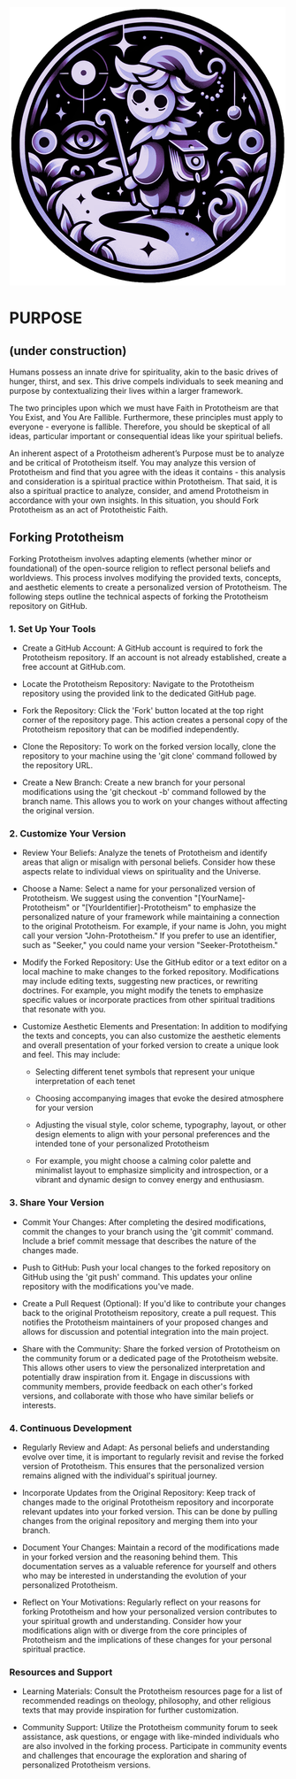![Purpose](./img/purpose.png)

# PURPOSE

## (under construction)

Humans possess an innate drive for spirituality, akin to the basic drives of hunger, thirst, and sex. This drive compels individuals to seek meaning and purpose by contextualizing their lives within a larger framework.

The two principles upon which we must have Faith in Prototheism are that You Exist, and You Are Fallible. Furthermore, these principles must apply to everyone - everyone is fallible. Therefore, you should be skeptical of all ideas, particular important or consequential ideas like your spiritual beliefs.

An inherent aspect of a Prototheism adherent’s Purpose must be to analyze and be critical of Prototheism itself. You may analyze this version of Prototheism and find that you agree with the ideas it contains - this analysis and consideration is a spiritual practice within Prototheism. That said, it is also a spiritual practice to analyze, consider, and amend Prototheism in accordance with your own insights. In this situation, you should Fork Prototheism as an act of Prototheistic Faith.


## Forking Prototheism

Forking Prototheism involves adapting elements (whether minor or foundational) of the open-source religion to reflect personal beliefs and worldviews. This process involves modifying the provided texts, concepts, and aesthetic elements to create a personalized version of Prototheism. The following steps outline the technical aspects of forking the Prototheism repository on GitHub.

### 1. Set Up Your Tools

- Create a GitHub Account: A GitHub account is required to fork the Prototheism repository. If an account is not already established, create a free account at GitHub.com.

- Locate the Prototheism Repository: Navigate to the Prototheism repository using the provided link to the dedicated GitHub page.

- Fork the Repository: Click the 'Fork' button located at the top right corner of the repository page. This action creates a personal copy of the Prototheism repository that can be modified independently.

- Clone the Repository: To work on the forked version locally, clone the repository to your machine using the 'git clone' command followed by the repository URL.

- Create a New Branch: Create a new branch for your personal modifications using the 'git checkout -b' command followed by the branch name. This allows you to work on your changes without affecting the original version.

### 2. Customize Your Version

- Review Your Beliefs: Analyze the tenets of Prototheism and identify areas that align or misalign with personal beliefs. Consider how these aspects relate to individual views on spirituality and the Universe.

- Choose a Name: Select a name for your personalized version of Prototheism. We suggest using the convention "\[YourName\]-Prototheism" or "\[YourIdentifier\]-Prototheism" to emphasize the personalized nature of your framework while maintaining a connection to the original Prototheism. For example, if your name is John, you might call your version "John-Prototheism." If you prefer to use an identifier, such as "Seeker," you could name your version "Seeker-Prototheism."

- Modify the Forked Repository: Use the GitHub editor or a text editor on a local machine to make changes to the forked repository. Modifications may include editing texts, suggesting new practices, or rewriting doctrines. For example, you might modify the tenets to emphasize specific values or incorporate practices from other spiritual traditions that resonate with you.

- Customize Aesthetic Elements and Presentation: In addition to modifying the texts and concepts, you can also customize the aesthetic elements and overall presentation of your forked version to create a unique look and feel. This may include:

  - Selecting different tenet symbols that represent your unique interpretation of each tenet

  - Choosing accompanying images that evoke the desired atmosphere for your version

  - Adjusting the visual style, color scheme, typography, layout, or other design elements to align with your personal preferences and the intended tone of your personalized Prototheism

  - For example, you might choose a calming color palette and minimalist layout to emphasize simplicity and introspection, or a vibrant and dynamic design to convey energy and enthusiasm.

### 3. Share Your Version

- Commit Your Changes: After completing the desired modifications, commit the changes to your branch using the 'git commit' command. Include a brief commit message that describes the nature of the changes made.

- Push to GitHub: Push your local changes to the forked repository on GitHub using the 'git push' command. This updates your online repository with the modifications you've made.

- Create a Pull Request (Optional): If you'd like to contribute your changes back to the original Prototheism repository, create a pull request. This notifies the Prototheism maintainers of your proposed changes and allows for discussion and potential integration into the main project.

- Share with the Community: Share the forked version of Prototheism on the community forum or a dedicated page of the Prototheism website. This allows other users to view the personalized interpretation and potentially draw inspiration from it. Engage in discussions with community members, provide feedback on each other's forked versions, and collaborate with those who have similar beliefs or interests.

### 4. Continuous Development

- Regularly Review and Adapt: As personal beliefs and understanding evolve over time, it is important to regularly revisit and revise the forked version of Prototheism. This ensures that the personalized version remains aligned with the individual's spiritual journey.

- Incorporate Updates from the Original Repository: Keep track of changes made to the original Prototheism repository and incorporate relevant updates into your forked version. This can be done by pulling changes from the original repository and merging them into your branch.

- Document Your Changes: Maintain a record of the modifications made in your forked version and the reasoning behind them. This documentation serves as a valuable reference for yourself and others who may be interested in understanding the evolution of your personalized Prototheism.

- Reflect on Your Motivations: Regularly reflect on your reasons for forking Prototheism and how your personalized version contributes to your spiritual growth and understanding. Consider how your modifications align with or diverge from the core principles of Prototheism and the implications of these changes for your personal spiritual practice.

### Resources and Support

- Learning Materials: Consult the Prototheism resources page for a list of recommended readings on theology, philosophy, and other religious texts that may provide inspiration for further customization.

- Community Support: Utilize the Prototheism community forum to seek assistance, ask questions, or engage with like-minded individuals who are also involved in the forking process. Participate in community events and challenges that encourage the exploration and sharing of personalized Prototheism versions.
